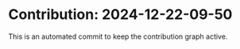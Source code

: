 # Contribution: 2024-12-22-09-50
This is an automated commit to keep the contribution graph active.
